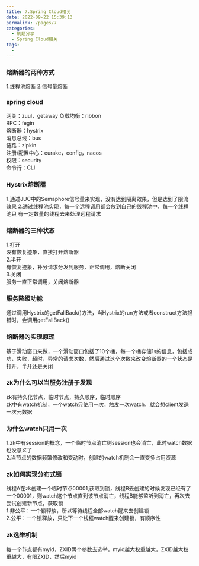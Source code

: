 ```yaml
---
title: 7.Spring Cloud相关
date: 2022-09-22 15:39:13
permalink: /pages/7
categories:
  - 刷题分享
  - Spring Cloud相关
tags:
  - 
---
```


### 熔断器的两种方式
1.线程池熔断
2.信号量熔断

### spring cloud
网关：zuul，getaway 
负载均衡：ribbon  
RPC：fegin  
熔断器：hystrix  
消息总线：bus  
链路：zipkin  
注册/配置中心：eurake，config，nacos  
权限：security  
命令行：CLI  

### Hystrix熔断器
1.通过JUC中的Semaphore信号量来实现，没有达到隔离效果，但是达到了限流效果
2.通过线程池实现，每一个远程调用都会放到自己的线程池中，每一个线程池只
有一定数量的线程去来处理远程请求
### 熔断器的三种状态
1.打开  
没有恢复迹象，直接打开熔断器  
2.半开  
有恢复迹象，补分请求分发到服务，正常调用，熔断关闭  
3.关闭  
服务一直正常调用，关闭熔断器  

### 服务降级功能
通过调用Hystrix的getFallBack()方法，当Hystrix的run方法或者construct方法报错时，会调用getFallBack()  

### 熔断器的实现原理
基于滑动窗口来做，一个滑动窗口包括了10个桶，每一个桶存储1s的信息，包括成功，失败，超时，异常的请求次数，然后通过这个次数来改变熔断器的一个状态是打开，半开还是关闭

### zk为什么可以当服务注册于发现
zk有持久化节点，临时节点，持久顺序，临时顺序  
zk中有watch机制，一个watch只使用一次，触发一次watch，就会想client发送一次元数据

### 为什么watch只用一次
1.zk中有session的概念，一个临时节点消亡则session也会消亡，此时watch数据也没意义了  
2.当节点的数据频繁修改和变动时，创建的watch机制会一直变多占用资源
### zk如何实现分布式锁
线程A在zk创建一个临时节点00001,获取到锁，线程B去创建的时候发现已经有了一个00001，则watch这个节点直到该节点消亡，线程B能够监听到消亡，再次去尝试创建新节点，获取锁  
1.非公平：一个锁释放，所以等待线程全部watch醒来去创建锁  
2.公平：一个锁释放，只让下一个线程watch醒来创建锁，有顺序性  

### zk选举机制
每一个节点都有myid，ZXID两个参数去选举，myid越大权重越大，ZXID越大权重越大，有限ZXID，然后myid  








